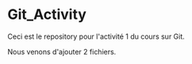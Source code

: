 # Git_Activity
Ceci est le repository pour l'activité 1 du cours sur Git.

Nous venons d'ajouter 2 fichiers.

